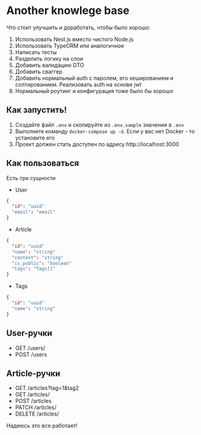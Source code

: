 # Another knowlege base

Что стоит улучшить и доработать, чтобы было хорошо:

1. Использовать Nest.js вместо чистого Node.js
2. Использовать TypeORM или аналогичное
3. Написать тесты
4. Разделить логику на слои
5. Добавить валидацию DTO
6. Добавить сваггер
7. Добавить нормальный auth с паролем, его хешированием и солтированием. Реализовать аuth на основе jwt
8. Нормальный роутинг и конфигурация тоже было бы хорошо

## Как запустить!

1. Создайте файл `.env` и скопируйте из `.env.sample` значения в `.env`
2. Выполните команду `docker-compose up -d`. Если у вас нет Docker - то установите его
3. Проект должен стать доступен по адресу http://localhost:3000

## Как пользоваться

Есть три сущности

- User

```json
{
  "id": "uuid"
  "email": "email"
}
```

- Article

```json
{
  "id": "uuid"
  "name": "string"
  "content": "string"
  "is_public": "boolean"
  "tags": "Tags[]"
}
```

- Tags

```json
{
  "id": "uuid"
  "name": "string"
}
```

## User-ручки

- GET /users/<email>
- POST /users

## Article-ручки

- GET /articles?tag=1&tag2
- GET /articles/<id>
- POST /articles
- PATCH /articles/<id>
- DELETE /articles/<id>

Надеюсь это все работает!
